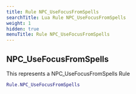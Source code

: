 ```yaml
---
title: Rule NPC_UseFocusFromSpells
searchTitle: Lua Rule NPC_UseFocusFromSpells
weight: 1
hidden: true
menuTitle: Rule NPC_UseFocusFromSpells
---
```

## NPC_UseFocusFromSpells

This represents a NPC_UseFocusFromSpells Rule
```lua
Rule.NPC_UseFocusFromSpells
```